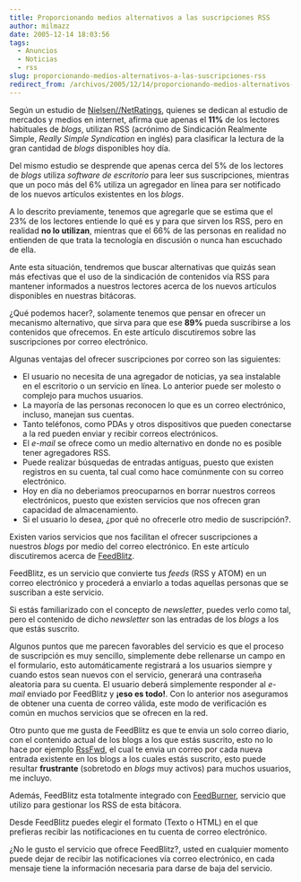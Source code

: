 ```yaml
---
title: Proporcionando medios alternativos a las suscripciones RSS
author: milmazz
date: 2005-12-14 18:03:56
tags:
  - Anuncios
  - Noticias
  - rss
slug: proporcionando-medios-alternativos-a-las-suscripciones-rss
redirect_from: /archivos/2005/12/14/proporcionando-medios-alternativos-a-las-suscripciones-rss/
---
```


Según un estudio de [Nielsen//NetRatings](http://www.nielsen-netratings.com./), quienes se dedican al estudio de mercados y medios en internet, afirma que apenas el **11%** de los lectores habituales de _blogs_, utilizan RSS (acrónimo de Sindicación Realmente Simple, _Really Simple Syndication_ en inglés) para clasificar la lectura de la gran cantidad de _blogs_ disponibles hoy día.

Del mismo estudio se desprende que apenas cerca del 5% de los lectores de _blogs_ utiliza _software de escritorio_ para leer sus suscripciones, mientras que un poco más del 6% utiliza un agregador en línea para ser notificado de los nuevos artículos existentes en los _blogs_.

A lo descrito previamente, tenemos que agregarle que se estima que el 23% de los lectores entiende lo qué es y para que sirven los RSS, pero en realidad **no lo utilizan**, mientras que el 66% de las personas en realidad no entienden de que trata la tecnología en discusión o nunca han escuchado de ella.

Ante esta situación, tendremos que buscar alternativas que quizás sean más efectivas que el uso de la sindicación de contenidos vía RSS para mantener informados a nuestros lectores acerca de los nuevos artículos disponibles en nuestras bitácoras.

¿Qué podemos hacer?, solamente tenemos que pensar en ofrecer un mecanismo alternativo, que sirva para que ese **89%** pueda suscribirse a los contenidos que ofrecemos. En este artículo discutiremos sobre las suscripciones por correo electrónico.

Algunas ventajas del ofrecer suscripciones por correo son las siguientes:

  * El usuario no necesita de una agregador de noticias, ya sea instalable en el escritorio o un servicio en línea. Lo anterior puede ser molesto o complejo para muchos usuarios.
  * La mayoría de las personas reconocen lo que es un correo electrónico, incluso, manejan sus cuentas.
  * Tanto teléfonos, como PDAs y otros dispositivos que pueden conectarse a la red pueden enviar y recibir correos electrónicos.
  * El _e-mail_ se ofrece como un medio alternativo en donde no es posible tener agregadores RSS.
  * Puede realizar búsquedas de entradas antiguas, puesto que existen registros en su cuenta, tal cual como hace comúnmente con su correo electrónico.
  * Hoy en día no deberiamos preocuparnos en borrar nuestros correos electrónicos, puesto que existen servicios que nos ofrecen gran capacidad de almacenamiento.
  * Si el usuario lo desea, ¿por qué no ofrecerle otro medio de suscripción?.

Existen varios servicios que nos facilitan el ofrecer suscripciones a nuestros _blogs_ por medio del correo electrónico. En este artículo discutiremos acerca de [FeedBlitz](http://feedblitz.com/).

FeedBlitz, es un servicio que convierte tus _feeds_ (RSS y ATOM) en un correo electrónico y procederá a enviarlo a todas aquellas personas que se suscriban a este servicio.

Si estás familiarizado con el concepto de _newsletter_, puedes verlo como tal, pero el contenido de dicho _newsletter_ son las entradas de los _blogs_ a los que estás suscrito.

Algunos puntos que me parecen favorables del servicio es que el proceso de suscripción es muy sencillo, simplemente debe rellenarse un campo en el formulario, esto automáticamente registrará a los usuarios siempre y cuando estos sean nuevos con el servicio, generará una contraseña aleatoria para su cuenta. El usuario deberá simplemente responder al _e-mail_ enviado por FeedBlitz y **¡eso es todo!**. Con lo anterior nos aseguramos de obtener una cuenta de correo válida, este modo de verificación es común en muchos servicios que se ofrecen en la red.

Otro punto que me gusta de FeedBlitz es que te envia un solo correo diario, con el contenido actual de los blogs a los que estás suscrito, esto no lo hace por ejemplo [RssFwd](http://www.rssfwd.com/), el cual te envia un correo por cada nueva entrada existente en los blogs a los cuales estás suscrito, esto puede resultar **frustrante** (sobretodo en _blogs_ muy activos) para muchos usuarios, me incluyo.

Además, FeedBlitz esta totalmente integrado con [FeedBurner](http://www.feedburner.com/), servicio que utilizo para gestionar los RSS de esta bitácora.

Desde FeedBlitz puedes elegir el formato (Texto o HTML) en el que prefieras recibir las notificaciones en tu cuenta de correo electrónico.

¿No le gusto el servicio que ofrece FeedBlitz?, usted en cualquier momento puede dejar de recibir las notificaciones vía correo electrónico, en cada mensaje tiene la información necesaria para darse de baja del servicio.
